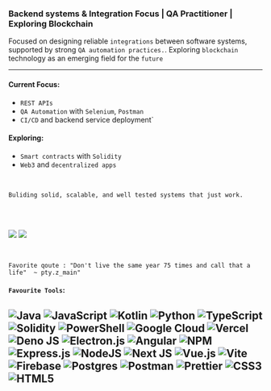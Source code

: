 ### Backend systems & Integration Focus | QA Practitioner | Exploring Blockchain


Focused on designing reliable `integrations` between software systems, supported by strong `QA automation practices.`. Exploring `blockchain` technology as an emerging field for the `future`  

--------------------------------------------------
#### Current Focus:
- `REST APIs`
- `QA Automation` with `Selenium`, `Postman`
- `CI/CD` and backend service deployment`

#### Exploring:
- `Smart contracts` with `Solidity`
- `Web3` and `decentralized apps`
</br>

`Buliding solid, scalable, and well tested systems that just work.`

</br>
</br>

![](https://github-readme-stats.vercel.app/api?username=MalindiFrank&theme=one_dark_pro&hide_border=false&include_all_commits=false&count_private=true) 
![](https://github-readme-streak-stats.herokuapp.com?user=MalindiFrank&theme=transparent)

</br>

`Favorite qoute : "Don't live the same year 75 times and call that a life"  ~ pty.z_main"`
</br>
 
#### `Favourite Tools`:
![Java](https://img.shields.io/badge/java-%23ED8B00.svg?style=flat-square&logo=openjdk&logoColor=white) 
![JavaScript](https://img.shields.io/badge/javascript-%23323330.svg?style=flat-square&logo=javascript&logoColor=%23F7DF1E) 
![Kotlin](https://img.shields.io/badge/kotlin-%237F52FF.svg?style=flat-square&logo=kotlin&logoColor=white) 
![Python](https://img.shields.io/badge/python-3670A0?style=flat-square&logo=python&logoColor=ffdd54) 
![TypeScript](https://img.shields.io/badge/typescript-%23007ACC.svg?style=flat-square&logo=typescript&logoColor=white) 
![Solidity](https://img.shields.io/badge/Solidity-%23363636.svg?style=flat-square&logo=solidity&logoColor=white) 
![PowerShell](https://img.shields.io/badge/PowerShell-%235391FE.svg?style=flat-square&logo=powershell&logoColor=white) 
![Google Cloud](https://img.shields.io/badge/GoogleCloud-%234285F4.svg?style=flat-square&logo=google-cloud&logoColor=white) 
![Vercel](https://img.shields.io/badge/vercel-%23000000.svg?style=flat-square&logo=vercel&logoColor=white) 
![Deno JS](https://img.shields.io/badge/deno%20js-000000?style=flat-square&logo=deno&logoColor=white) 
![Electron.js](https://img.shields.io/badge/Electron-191970?style=flat-square&logo=Electron&logoColor=white) 
![Angular](https://img.shields.io/badge/angular-%23DD0031.svg?style=flat-square&logo=angular&logoColor=white) 
![NPM](https://img.shields.io/badge/NPM-%23CB3837.svg?style=flat-square&logo=npm&logoColor=white) 
![Express.js](https://img.shields.io/badge/express.js-%23404d59.svg?style=flat-square&logo=express&logoColor=%2361DAFB) 
![NodeJS](https://img.shields.io/badge/node.js-6DA55F?style=flat-square&logo=node.js&logoColor=white) 
![Next JS](https://img.shields.io/badge/Next-black?style=flat-square&logo=next.js&logoColor=white) 
![Vue.js](https://img.shields.io/badge/vue.js-%2335495e.svg?style=flat-square&logo=vuedotjs&logoColor=%234FC08D) 
![Vite](https://img.shields.io/badge/vite-%23646CFF.svg?style=flat-square&logo=vite&logoColor=white) 
![Firebase](https://img.shields.io/badge/firebase-a08021?style=flat-square&logo=firebase&logoColor=ffcd34) 
![Postgres](https://img.shields.io/badge/postgres-%23316192.svg?style=flat-square&logo=postgresql&logoColor=white) 
![Postman](https://img.shields.io/badge/Postman-FF6C37?style=flat-square&logo=postman&logoColor=white) 
![Prettier](https://img.shields.io/badge/prettier-%23F7B93E.svg?style=flat-square&logo=prettier&logoColor=black) 
![CSS3](https://img.shields.io/badge/css3-%231572B6.svg?style=flat-square&logo=css3&logoColor=white) 
![HTML5](https://img.shields.io/badge/html5-%23E34F26.svg?style=flat-square&logo=html5&logoColor=white) 
-------
